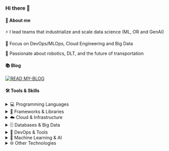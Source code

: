 ### Hi there 👋

#### 🚀 About me

⚡ I lead teams that industrialize and scale data science (ML, OR and GenAI)

🔭 Focus on DevOps/MLOps, Cloud Engineering and Big Data

🖤 Passionate about robotics, DLT, and the future of transportation

#### 📚 Blog

[![READ MY-BLOG](https://img.shields.io/badge/READ%20MY-BLOG-2d7b5b?style=for-the-badge&logo=rss&logoColor=white&labelColor=42b983)](https://niels.degran.de/blog/index.html)

#### 🛠️ Tools & Skills

<details>
<summary>💻 Programming Languages</summary>

![Bash](https://img.shields.io/badge/Bash-121011.svg?logo=gnu-bash&logoColor=white)
![C](https://custom-icon-badges.demolab.com/badge/C-03599C.svg?logo=c-in-hexagon&logoColor=white)
![C#](https://custom-icon-badges.demolab.com/badge/C%23-68217A.svg?logo=cs2&logoColor=white)
![Java](https://custom-icon-badges.demolab.com/badge/Java-007396.svg?logo=java&logoColor=white)
![Python](https://img.shields.io/badge/Python-14354C.svg?logo=python&logoColor=white)
![Rust](https://img.shields.io/badge/Rust-000000.svg?logo=rust&logoColor=white)
![SQL](https://custom-icon-badges.demolab.com/badge/SQL-025E8C.svg?logo=database&logoColor=white)
![TypeScript](https://img.shields.io/badge/TypeScript-007ACC.svg?logo=typescript&logoColor=white)
</details>

<details>
<summary>🧰 Frameworks & Libraries</summary>

![Apache Airflow](https://img.shields.io/badge/Apache%20Airflow-017CEE.svg?logo=apache-airflow&logoColor=white)
![Apache Spark](https://img.shields.io/badge/Apache%20Spark-E25A1C.svg?logo=apache-spark&logoColor=white)
![FastAPI](https://img.shields.io/badge/FastAPI-009688.svg?logo=fastapi&logoColor=white)
![NumPy](https://img.shields.io/badge/Numpy-013243.svg?logo=numpy&logoColor=white)
![Pandas](https://img.shields.io/badge/Pandas-150458.svg?logo=pandas&logoColor=white)
![React](https://img.shields.io/badge/React-20232a.svg?logo=react&logoColor=%2361DAFB)
![Stan](https://img.shields.io/badge/Stan-B2001D.svg?logo=stan&logoColor=white)
![TensorFlow](https://img.shields.io/badge/TensorFlow-FF6F00.svg?logo=TensorFlow&logoColor=white)
</details>

<details>
<summary>☁️ Cloud & Infrastructure</summary>

![Ansible](https://img.shields.io/badge/Ansible-EE0000.svg?logo=ansible&logoColor=white)
![AWS](https://img.shields.io/badge/AWS-232F3E.svg?logo=amazonwebservices&logoColor=white)
![Docker](https://img.shields.io/badge/Docker-2496ED.svg?logo=docker&logoColor=white)
![Google Cloud](https://img.shields.io/badge/Google%20Cloud-4285F4.svg?logo=google-cloud&logoColor=white)
![Kubernetes](https://img.shields.io/badge/Kubernetes-326CE5.svg?logo=kubernetes&logoColor=white)
![Microsoft Azure](https://img.shields.io/badge/Microsoft%20Azure-0078D4.svg?logo=azure&logoColor=white)
![Terraform](https://img.shields.io/badge/Terraform-7B42BC.svg?logo=terraform&logoColor=white)
</details>

<details>
<summary>🗄️ Databases & Big Data</summary>

![Big Data](https://img.shields.io/badge/Big%20Data-0052CC.svg?logo=apache&logoColor=white)
![Hadoop](https://img.shields.io/badge/Hadoop-66CCFF.svg?logo=apache-hadoop&logoColor=black)
![NoSQL](https://img.shields.io/badge/NoSQL-4DB33D.svg?logo=mongodb&logoColor=white)
![PostgreSQL](https://img.shields.io/badge/PostgreSQL-316192.svg?logo=postgresql&logoColor=white)
</details>

<details>
<summary>🔧 DevOps & Tools</summary>

![CI/CD](https://img.shields.io/badge/CI%2FCD-4A154B.svg?logo=github-actions&logoColor=white)
![Git](https://img.shields.io/badge/Git-F05033.svg?logo=git&logoColor=white)
![IaC](https://img.shields.io/badge/Infrastructure%20as%20Code-7B42BC.svg?logo=terraform&logoColor=white)
</details>

<details>
<summary>🧠 Machine Learning & AI</summary>

![Bayesian Inference](https://img.shields.io/badge/Bayesian%20Inference-B31B1B.svg?logo=bayesian&logoColor=white)
![Generative AI](https://img.shields.io/badge/Generative%20AI-412991.svg?logo=openai&logoColor=white)
![Machine Learning](https://img.shields.io/badge/Machine%20Learning-FF6F00.svg?logo=tensorflow&logoColor=white)
![MLOps](https://img.shields.io/badge/MLOps-FF6F00.svg?logo=mlflow&logoColor=white)
![Operations Research](https://img.shields.io/badge/Operations%20Research-0062AD.svg?logo=gurobi&logoColor=white)
</details>

<details>
<summary>🌐 Other Technologies</summary>

![Autonomous Vehicles](https://img.shields.io/badge/Autonomous%20Vehicles-FF4500.svg?logo=tesla&logoColor=white)
![Blockchain/DLT](https://img.shields.io/badge/Blockchain%2FDLT-121D33.svg?logo=bitcoin&logoColor=white)
![Linux](https://img.shields.io/badge/Linux-FCC624.svg?logo=linux&logoColor=black)
![Network Administration](https://img.shields.io/badge/Network%20Administration-0078D7.svg?logo=cisco&logoColor=white)
![System Administration](https://img.shields.io/badge/System%20Administration-FCC624.svg?logo=linux&logoColor=black)
</details>
